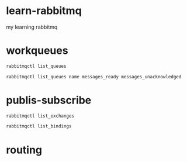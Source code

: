 # learn-rabbitmq
my learning rabbitmq

# workqueues
```bash
rabbitmqctl list_queues
```

```bash
rabbitmqctl list_queues name messages_ready messages_unacknowledged
```

# publis-subscribe
```bash
rabbitmqctl list_exchanges
```

```bash
rabbitmqctl list_bindings
```

# routing
